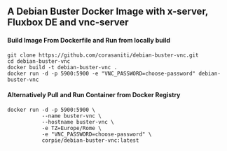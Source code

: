 ## A Debian Buster Docker Image with x-server, Fluxbox DE and vnc-server


#### Build Image From Dockerfile and Run from locally build
```
git clone https://github.com/corasaniti/debian-buster-vnc.git
cd debian-buster-vnc
docker build -t debian-buster-vnc .
docker run -d -p 5900:5900 -e "VNC_PASSWORD=choose-password" debian-buster-vnc
```

#### Alternatively Pull and Run Container from Docker Registry
``` 
docker run -d -p 5900:5900 \
           --name buster-vnc \
           --hostname buster-vnc \
           -e TZ=Europe/Rome \
           -e "VNC_PASSWORD=choose-password" \
           corpie/debian-buster-vnc:latest
```
